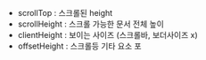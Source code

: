 * scrollTop : 스크롤된 height
* scrollHeight : 스크롤 가능한 문서 전체 높이
* clientHeight : 보이는 사이즈 (스크롤바, 보더사이즈 x)
* offsetHeight : 스크롤등 기타 요소 포